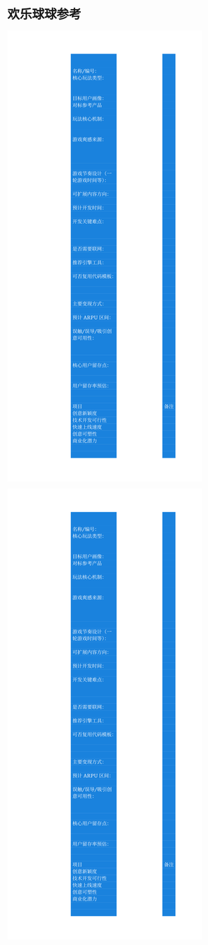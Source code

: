 # 欢乐球球参考
![table-id-7](../assets_book/table-id-7.svg)

![table-id-7](../assets_book/table-id-7.svg)
